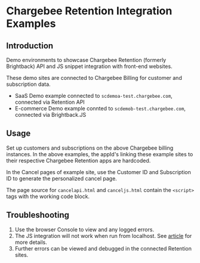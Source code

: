 # Chargebee Retention Integration Examples

## Introduction

Demo environments to showcase Chargebee Retention (formerly Brightback) API and JS snippet integration with front-end websites.

These demo sites are connected to Chargebee Billing for customer and subscription data.

- SaaS Demo example connected to `scdemoa-test.chargebee.com`, connected via Retention API
- E-commerce Demo example connted to `scdemob-test.chargebee.com`, connected via Brightback.JS

## Usage

Set up customers and subscriptions on the above Chargebee billing instances. In the above examples, the appId's linking these example sites to their respective Chargebee Retention apps are hardcoded.

In the Cancel pages of example site, use the Customer ID and Subscription ID to generate the personalized cancel page.

The page source for `cancelapi.html` and `canceljs.html` contain the `<script>` tags with the working code block.

## Troubleshooting

1. Use the browser Console to view and any logged errors.
2. The JS integration will not work when run from localhost. See [article](https://help.brightback.com/article/43-installing-brightback#:~:text=Testing%C2%A0Chargebee%20Retention.js%20from%20localhost%3A) for more details.
3. Further errors can be viewed and debugged in the connected Retention sites.